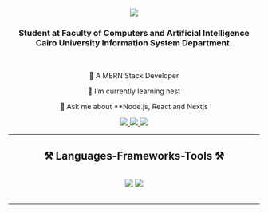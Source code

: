 
<h1 align="center">
    <img src="https://readme-typing-svg.herokuapp.com/?font=Righteous&size=35&center=true&vCenter=true&width=500&height=70&duration=4000&lines=Hi+There!+👋;+I'm+Mina+Emad!;" />
</h1>

<h3 align="center">Student at Faculty of Computers and Artificial Intelligence Cairo University Information System Department.</h3>

<br/>

<div align="center">
 
 🔭 A MERN Stack Developer
 
 🌱 I’m currently learning nest

💬 Ask me about **Node.js, React and Nextjs 


 </div>
 
<div align="center"> 
  <a href="mailto:minaemad240@gmail.com">
    <img src="https://img.shields.io/badge/Gmail-333333?style=for-the-badge&logo=gmail&logoColor=red" />
  </a>
  <a href="https://www.linkedin.com/in/mina-emad-619a9b30a" target="_blank">
    <img src="https://img.shields.io/badge/LinkedIn-0077B5?style=for-the-badge&logo=linkedin&logoColor=white" target="_blank" />
  </a>
  <a href="" target="_blank">
     <img src="https://img.shields.io/badge/Portfolio-FF5722?style=for-the-badge&logo=todoist&logoColor=white" target="_blank" /> <!-- sqlite, safari, google-chrome are other good icon options -->
  </a>
</div>

 <hr/>
 
<h2 align="center">⚒️ Languages-Frameworks-Tools ⚒️</h2>
<br/>
<div align="center">
    <img src="https://skillicons.dev/icons?i=react,bootstrap,html,css,vscode,github,git,postman,vscode,jquery" />
    <img src="https://skillicons.dev/icons?i=nodejs,javascript,typescript,express,mongodb,cpp,nextjs,docker,vercel,mysql,sequelize" /><br>
</div>

<br/>
<hr/>


